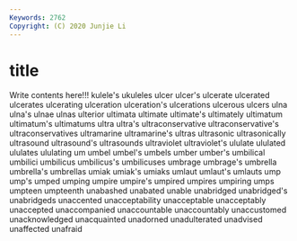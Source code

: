 ```yaml
---
Keywords: 2762
Copyright: (C) 2020 Junjie Li
---
```


# title

Write contents here!!!
kulele's 
ukuleles
ulcer 
ulcer's 
ulcerate 
ulcerated 
ulcerates 
ulcerating 
ulceration 
ulceration's 
ulcerations 
ulcerous
ulcers 
ulna 
ulna's 
ulnae 
ulnas 
ulterior 
ultimata 
ultimate 
ultimate's 
ultimately
ultimatum 
ultimatum's 
ultimatums 
ultra 
ultra's 
ultraconservative 
ultraconservative's 
ultraconservatives 
ultramarine 
ultramarine's
ultras 
ultrasonic 
ultrasonically 
ultrasound 
ultrasound's 
ultrasounds 
ultraviolet 
ultraviolet's 
ululate 
ululated
ululates 
ululating 
um 
umbel 
umbel's 
umbels 
umber 
umber's 
umbilical 
umbilici
umbilicus 
umbilicus's 
umbilicuses 
umbrage 
umbrage's 
umbrella 
umbrella's 
umbrellas 
umiak 
umiak's
umiaks 
umlaut 
umlaut's 
umlauts 
ump 
ump's 
umped 
umping 
umpire 
umpire's
umpired 
umpires 
umpiring 
umps 
umpteen 
umpteenth 
unabashed 
unabated 
unable 
unabridged
unabridged's 
unabridgeds 
unaccented 
unacceptability 
unacceptable 
unacceptably 
unaccepted 
unaccompanied 
unaccountable 
unaccountably
unaccustomed 
unacknowledged 
unacquainted 
unadorned 
unadulterated 
unadvised 
unaffected 
unafraid 
